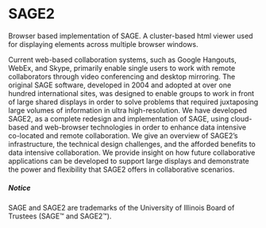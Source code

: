 SAGE2
=======

Browser based implementation of SAGE. A cluster-based html viewer used for displaying elements across multiple browser windows.

Current web-based collaboration systems, such as Google Hangouts, WebEx, and Skype, primarily enable single users to work with remote collaborators through video conferencing and desktop mirroring. The original SAGE software, developed in 2004 and adopted at over one hundred international sites, was designed to enable groups to work in front of large shared displays in order to solve problems that required juxtaposing large volumes of information in ultra high-resolution. We have developed SAGE2, as a complete redesign and implementation of SAGE, using cloud-based and web-browser technologies in order to enhance data intensive co-located and remote collaboration. We give an overview of SAGE2’s infrastructure, the technical design challenges, and the afforded benefits to data intensive collaboration. We provide insight on how future collaborative applications can be developed to support large displays and demonstrate the power and flexibility that SAGE2 offers in collaborative scenarios.

##### Notice #####
SAGE and SAGE2 are trademarks of the University of Illinois Board of Trustees (SAGE™ and SAGE2™).